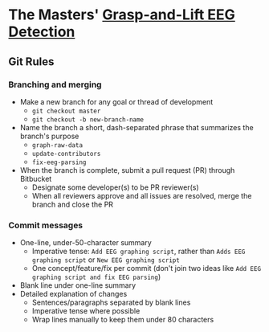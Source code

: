 # The Masters' [Grasp-and-Lift EEG Detection](https://www.kaggle.com/c/grasp-and-lift-eeg-detection)

## Git Rules

### Branching and merging

* Make a new branch for any goal or thread of development
    * `git checkout master`
    * `git checkout -b new-branch-name`
* Name the branch a short, dash-separated phrase that summarizes the branch's purpose
    * `graph-raw-data`
    * `update-contributors`
    * `fix-eeg-parsing`
* When the branch is complete, submit a pull request (PR) through Bitbucket
    * Designate some developer(s) to be PR reviewer(s)
    * When all reviewers approve and all issues are resolved, merge the branch and close the PR

### Commit messages

* One-line, under-50-character summary
    * Imperative tense: `Add EEG graphing script`, rather than `Adds EEG graphing script` or `New EEG graphing script`
    * One concept/feature/fix per commit (don't join two ideas like `Add EEG graphing script and fix EEG parsing`)
* Blank line under one-line summary
* Detailed explanation of changes
    * Sentences/paragraphs separated by blank lines
    * Imperative tense where possible
    * Wrap lines manually to keep them under 80 characters
